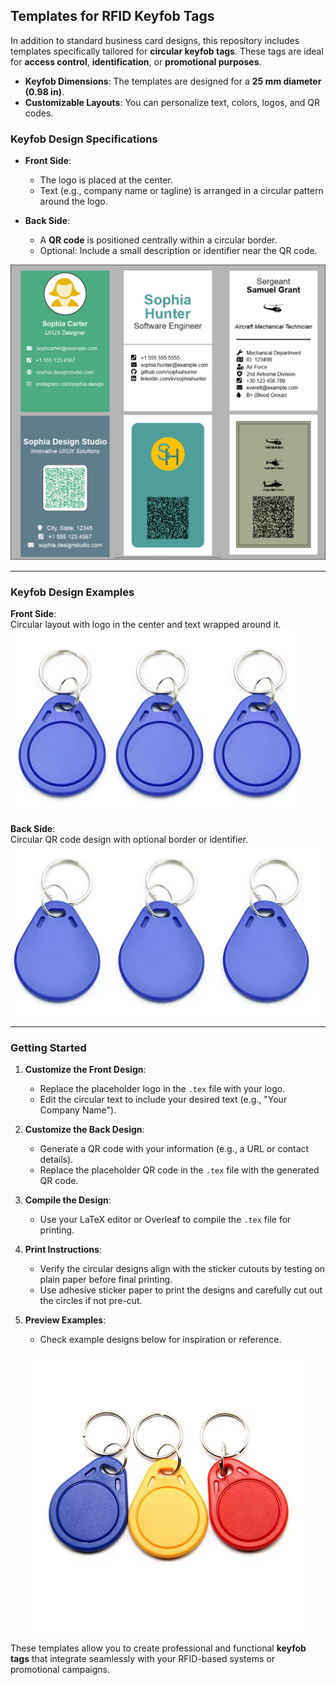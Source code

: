 
## Templates for RFID Keyfob Tags

In addition to standard business card designs, this repository includes templates specifically tailored for **circular keyfob tags**. These tags are ideal for **access control**, **identification**, or **promotional purposes**.

- **Keyfob Dimensions**: The templates are designed for a **25 mm diameter (0.98 in)**.
- **Customizable Layouts**: You can personalize text, colors, logos, and QR codes.

### Keyfob Design Specifications

- **Front Side**:
  - The logo is placed at the center.
  - Text (e.g., company name or tagline) is arranged in a circular pattern around the logo.
  
- **Back Side**:
  - A **QR code** is positioned centrally within a circular border.
  - Optional: Include a small description or identifier near the QR code.

![tag designs](images/image1.png)

---

### Keyfob Design Examples

**Front Side**:  
Circular layout with logo in the center and text wrapped around it.  
![Keyfob Front Example](images/example_keyfob_tag_front.png)

**Back Side**:  
Circular QR code design with optional border or identifier.  
![Keyfob Back Example](images/example_keyfob_tag_back.png)

---

### Getting Started

1. **Customize the Front Design**:
   - Replace the placeholder logo in the `.tex` file with your logo.
   - Edit the circular text to include your desired text (e.g., "Your Company Name").
   
2. **Customize the Back Design**:
   - Generate a QR code with your information (e.g., a URL or contact details).
   - Replace the placeholder QR code in the `.tex` file with the generated QR code.

3. **Compile the Design**:
   - Use your LaTeX editor or Overleaf to compile the `.tex` file for printing.

4. **Print Instructions**:

   - Verify the circular designs align with the sticker cutouts by testing on plain paper before final printing.
   - Use adhesive sticker paper to print the designs and carefully cut out the circles if not pre-cut.

5. **Preview Examples**:

   - Check example designs below for inspiration or reference.

<p align="center">
  <img src="images/preview.png" alt="preview">
</p>

These templates allow you to create professional and functional **keyfob tags** that integrate seamlessly with your RFID-based systems or promotional campaigns.
